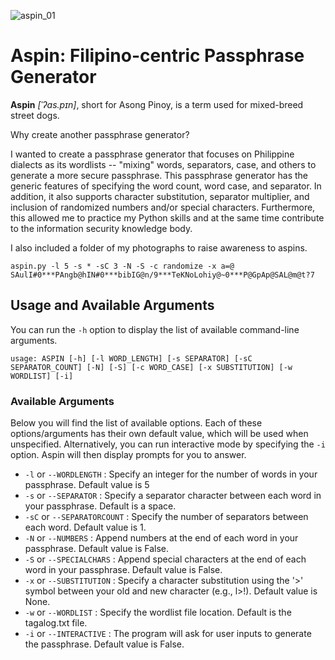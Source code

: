 ![aspin_01](https://github.com/UncleSocks/aspin-filipino-centric-passphrase-generator/assets/79778613/7bccf670-a404-41fc-8ab3-489d7da828f7)

# Aspin: Filipino-centric Passphrase Generator

**Aspin** _[ˈʔas.pɪn]_, short for Asong Pinoy, is a term used for mixed-breed street dogs.

Why create another passphrase generator? 

I wanted to create a passphrase generator that focuses on Philippine dialects as its wordlists -- "mixing" words, separators, case, and others to generate a more secure passphrase. This passphrase generator has the generic features of specifying the word count, word case, and separator. In addition, it also supports character substitution, separator multiplier, and inclusion of randomized numbers and/or special characters.
Furthermore, this allowed me to practice my Python skills and at the same time contribute to the information security knowledge body.

I also included a folder of my photographs to raise awareness to aspins.
```
aspin.py -l 5 -s * -sC 3 -N -S -c randomize -x a=@
SAulI#0***PAngb@hIN#0***bibIG@n/9***TeKNoLohiy@~0***P@GpAp@SAL@m@t?7
```

## Usage and Available Arguments
You can run the `-h` option to display the list of available command-line arguments. 
```
usage: ASPIN [-h] [-l WORD_LENGTH] [-s SEPARATOR] [-sC SEPARATOR_COUNT] [-N] [-S] [-c WORD_CASE] [-x SUBSTITUTION] [-w WORDLIST] [-i]
```
### Available Arguments
Below you will find the list of available options. Each of these options/arguments has their own default value, which will be used when unspecified. Alternatively, you can run interactive mode by specifying the `-i` option. Aspin will then display prompts for you to answer.
- `-l` or `--WORDLENGTH` : Specify an integer for the number of words in your passphrase. Default value is 5
- `-s` or `--SEPARATOR` : Specify a separator character between each word in your passphrase. Default is a space.
- `-sC` or `--SEPARATORCOUNT` : Specify the number of separators between each word. Default value is 1.
- `-N` or `--NUMBERS` :  Append numbers at the end of each word in your passphrase. Default value is False.
- `-S` or `--SPECIALCHARS` :  Append special characters at the end of each word in your passphrase. Default value is False.
- `-x` or `--SUBSTITUTION` :  Specify a character substitution using the '>' symbol between your old and new character (e.g., l>!). Default value is None.
- `-w` or `--WORDLIST` : Specify the wordlist file location. Default is the tagalog.txt file.
- `-i` or `--INTERACTIVE` : The program will ask for user inputs to generate the passphrase. Default value is False.
